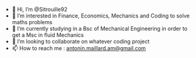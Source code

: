 - 👋 Hi, I’m @Sitrouille92
- 👀 I’m interested in Finance, Economics, Mechanics and Coding to solve maths problems
- 🌱 I’m currently studying in a Bsc of Mechanical Engineering in order to get a Msc in fluid Mechanics 
- 💞️ I’m looking to collaborate on whatever coding project
- 📫 How to reach me : antonin.maillard.am@gmail.com

<!---
Sitrouille92/Sitrouille92 is a ✨ special ✨ repository because its `README.md` (this file) appears on your GitHub profile.
You can click the Preview link to take a look at your changes.
--->
